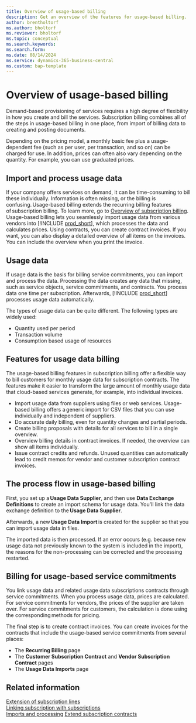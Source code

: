 ```yaml
---
title: Overview of usage-based billing 
description: Get an overview of the features for usage-based billing.
author: brentholtorf
ms.author: bholtorf
ms.reviewer: bholtorf
ms.topic: conceptual
ms.search.keywords: 
ms.search.form: 
ms.date: 08/14/2024
ms.service: dynamics-365-business-central
ms.custom: bap-template
---
```


# Overview of usage-based billing

Demand-based provisioning of services requires a high degree of flexibility in how you create and bill the services. Subscription billing combines all of the steps in usage-based billing in one place, from import of billing data to creating and posting documents.  

Depending on the pricing model, a monthly basic fee plus a usage-dependent fee (such as per user, per transaction, and so on) can be charged for use. In addition, prices can often also vary depending on the quantity. For example, you can use graduated prices.

## Import and process usage data

If your company offers services on demand, it can be time-consuming to bill these individually. Information is often missing, or the billing is confusing. Usage-based billing extends the recurring billing features of subscription billing. To learn more, go to [Overview of subscription billing](../SRB/welcome.md). Usage-based billing lets you seamlessly import usage data from various vendors into [!INCLUDE [prod_short](../includes/prod_short.md)], which processes the data and calculates prices. Using contracts, you can create contract invoices. If you want, you can also display a detailed overview of all items on the invoices. You can include the overview when you print the invoice.

## Usage data​

If usage data is the basis for billing service commitments, you can import and process the data. Processing the data creates any data that missing, such as service objects, service commitments, and contracts. You process data one time per subscription. Afterwards, [!INCLUDE [prod_short](../includes/prod_short.md)] processes usage data automatically.

The types of usage data can be quite different. The following types are widely used:

* Quantity used per period
* Transaction volume
* Consumption based usage of resources

## Features for usage data billing

The usage-based billing features in subscription billing offer a flexible way to bill customers for monthly usage data for subscription contracts. The features make it easier to transform the large amount of monthly usage data that cloud-based services generate, for example, into individual invoices.

* Import usage data from suppliers using files or web services. Usage-based billing offers a generic import for CSV files that you can use individually and independent of suppliers.
* Do accurate daily billing, even for quantity changes and partial periods.
* Create billing proposals with details for all services to bill in a single overview.
* Overview billing details in contract invoices. If needed, the overview can show all items individually.
* Issue contract credits and refunds. Unused quantities can automatically lead to credit memos for vendor and customer subscription contract invoices.

## The process flow in usage-based billing

First, you set up a **Usage Data Supplier**, and then use **Data Exchange Definitions** to create an import schema for usage data. You'll link the data exchange definition to the **Usage Data Supplier**.

Afterwards, a new **Usage Data Import** is created for the supplier so that you can import usage data in files.

The imported data is then processed. If an error occurs (e.g. because new usage data not previously known to the system is included in the import), the reasons for the non-processing can be corrected and the processing restarted.

## Billing for usage-based service commitments​

You link usage data and related usage data subscriptions contracts through service commitments. When you process usage data, prices are calculated. For service commitments for vendors, the prices of the supplier are taken over. For service commitments for customers, the calculation is done using the corresponding methods for pricing.

The final step is to create contract invoices. You can create invoices for the contracts that include the usage-based service commitments from several places:

* The **Recurring Billing** page
* The **Customer Subscription Contract** and **Vendor Subscription Contract** pages
* The **Usage Data Imports** page

## Related information

[Extension of subscription lines](masterdata/service-commitments.md)  
[Linking subscription with subscriptions](processing-usage-data/connect-subscription-service-object.md)  
[Imports and processing](processing-usage-data/imports-processing.md)
[Extend subscription contracts](processing-usage-data/extend-contract.md)